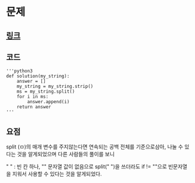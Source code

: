 # 문제
## [링크](https://school.programmers.co.kr/learn/courses/30/lessons/181868)

## 코드
    '''python3
    def solution(my_string):
        answer = []
        my_string = my_string.strip()
        ms = my_string.split()
        for i in ms:
            answer.append(i)
        return answer
    '''

## 요점
split (ㅁ)의 매개 변수를 주지않는다면 연속되는 공백 전체를 기준으로삼아, 나눌 수 있다는 것을 알게되었으며 다른 사람들의 풀이를 보니


" " : 빈 칸 하나, "" 문자열 값이 없음으로 split(" ")을 쓰더라도 if != ""으로 빈문자열을 지워서 사용할 수 있다는 것을 알게되었다.